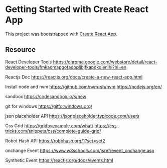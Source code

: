 # Getting Started with Create React App
This project was bootstrapped with [Create React App](https://github.com/facebook/create-react-app).

## Resource
React Developer Tools
https://chrome.google.com/webstore/detail/react-developer-tools/fmkadmapgofadopljbjfkapdkoienihi?hl=en

Reactjs Doc
https://reactjs.org/docs/create-a-new-react-app.html

Install node and nvm
https://github.com/nvm-sh/nvm
https://nodejs.org/en/

sandbox
https://codesandbox.io/s/new

git for windows
https://gitforwindows.org/

json placeholder API
https://jsonplaceholder.typicode.com/users

Css Grid
https://gridbyexample.com/what/
https://css-tricks.com/snippets/css/complete-guide-grid/

Robot Hash API
https://robohash.org/1?set=set2

onchange Event
https://www.w3schools.com/jsref/event_onchange.asp

Synthetic Event
https://reactjs.org/docs/events.html
